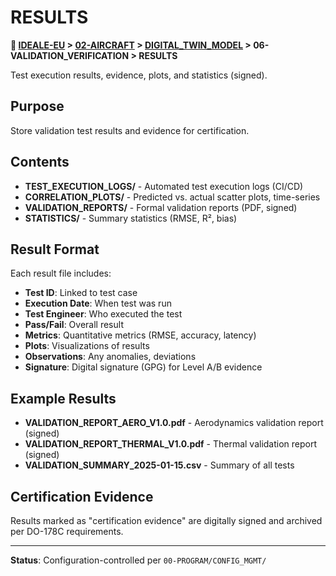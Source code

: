 # RESULTS

**📍 [IDEALE-EU](../../../) > [02-AIRCRAFT](../../) > [DIGITAL_TWIN_MODEL](../) > 06-VALIDATION_VERIFICATION > RESULTS**

Test execution results, evidence, plots, and statistics (signed).

## Purpose

Store validation test results and evidence for certification.

## Contents

- **TEST_EXECUTION_LOGS/** - Automated test execution logs (CI/CD)
- **CORRELATION_PLOTS/** - Predicted vs. actual scatter plots, time-series
- **VALIDATION_REPORTS/** - Formal validation reports (PDF, signed)
- **STATISTICS/** - Summary statistics (RMSE, R², bias)

## Result Format

Each result file includes:
- **Test ID**: Linked to test case
- **Execution Date**: When test was run
- **Test Engineer**: Who executed the test
- **Pass/Fail**: Overall result
- **Metrics**: Quantitative metrics (RMSE, accuracy, latency)
- **Plots**: Visualizations of results
- **Observations**: Any anomalies, deviations
- **Signature**: Digital signature (GPG) for Level A/B evidence

## Example Results

- **VALIDATION_REPORT_AERO_V1.0.pdf** - Aerodynamics validation report (signed)
- **VALIDATION_REPORT_THERMAL_V1.0.pdf** - Thermal validation report (signed)
- **VALIDATION_SUMMARY_2025-01-15.csv** - Summary of all tests

## Certification Evidence

Results marked as "certification evidence" are digitally signed and archived per DO-178C requirements.

---

**Status**: Configuration-controlled per `00-PROGRAM/CONFIG_MGMT/`

